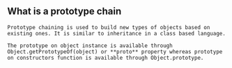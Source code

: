 ## What is a prototype chain

    Prototype chaining is used to build new types of objects based on existing ones. It is similar to inheritance in a class based language.

    The prototype on object instance is available through Object.getPrototypeOf(object) or **proto** property whereas prototype on constructors function is available through Object.prototype.
